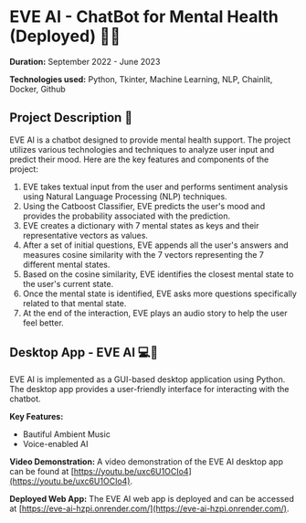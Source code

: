 # EVE AI - ChatBot for Mental Health (Deployed) 💬🤖

**Duration:** September 2022 - June 2023

**Technologies used:** Python, Tkinter, Machine Learning, NLP, Chainlit, Docker, Github

## Project Description 📝

EVE AI is a chatbot designed to provide mental health support. The project utilizes various technologies and techniques to analyze user input and predict their mood. Here are the key features and components of the project:

1. EVE takes textual input from the user and performs sentiment analysis using Natural Language Processing (NLP) techniques.
2. Using the Catboost Classifier, EVE predicts the user's mood and provides the probability associated with the prediction.
3. EVE creates a dictionary with 7 mental states as keys and their representative vectors as values.
4. After a set of initial questions, EVE appends all the user's answers and measures cosine similarity with the 7 vectors representing the 7 different mental states.
5. Based on the cosine similarity, EVE identifies the closest mental state to the user's current state.
6. Once the mental state is identified, EVE asks more questions specifically related to that mental state.
7. At the end of the interaction, EVE plays an audio story to help the user feel better.

## Desktop App - EVE AI 💻🤖

EVE AI is implemented as a GUI-based desktop application using Python. The desktop app provides a user-friendly interface for interacting with the chatbot.

**Key Features:**
- Bautiful Ambient Music
- Voice-enabled AI

**Video Demonstration:** A video demonstration of the EVE AI desktop app can be found at [https://youtu.be/uxc6U1OCIo4](https://youtu.be/uxc6U1OCIo4).

**Deployed Web App:** The EVE AI web app is deployed and can be accessed at [https://eve-ai-hzpi.onrender.com/](https://eve-ai-hzpi.onrender.com/).